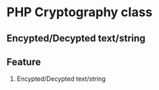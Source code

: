 # PHP Cryptography class
## Encypted/Decypted text/string

## Feature

 1. Encypted/Decypted text/string
